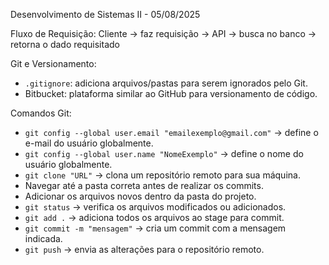 Desenvolvimento de Sistemas II - 05/08/2025

Fluxo de Requisição:
Cliente → faz requisição → API → busca no banco → retorna o dado requisitado

Git e Versionamento:
- `.gitignore`: adiciona arquivos/pastas para serem ignorados pelo Git.
- Bitbucket: plataforma similar ao GitHub para versionamento de código.

Comandos Git:
- `git config --global user.email "emailexemplo@gmail.com"` → define o e-mail do usuário globalmente.
- `git config --global user.name "NomeExemplo"` → define o nome do usuário globalmente.
- `git clone "URL"` → clona um repositório remoto para sua máquina.
- Navegar até a pasta correta antes de realizar os commits.
- Adicionar os arquivos novos dentro da pasta do projeto.
- `git status` → verifica os arquivos modificados ou adicionados.
- `git add .` → adiciona todos os arquivos ao stage para commit.
- `git commit -m "mensagem"` → cria um commit com a mensagem indicada.
- `git push` → envia as alterações para o repositório remoto.


